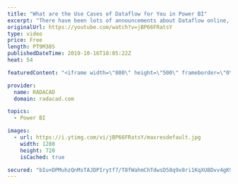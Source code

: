 ```yaml
---
title: "What are the Use Cases of Dataflow for You in Power BI"
excerpt: "There have been lots of announcements about Dataflow online, through videos and articles and news. There are many demos about Dataflow as well. However, still when I talk about it in conferences, one of the main questions from the audience is that; “What are use cases for it?”. In this video, I’m going"
originalUrl: https://youtube.com/watch?v=jBP66FRatsY
type: video
price: Free
length: PT9M38S
publishedDateTime: 2019-10-16T18:05:22Z
heat: 54

featuredContent: "<iframe width=\"800\" height=\"500\" frameborder=\"0\" src=\"https://www.youtube.com/embed/jBP66FRatsY\" allow=\"accelerometer; autoplay; encrypted-media; gyroscope; picture-in-picture\" allowfullscreen></iframe>"

provider:
  name: RADACAD
  domain: radacad.com

topics:
  - Power BI

images:
  - url: https://i.ytimg.com/vi/jBP66FRatsY/maxresdefault.jpg
    width: 1280
    height: 720
    isCached: true

secured: "bIu+DPMuhzQnMsTAJDPIrytf7/T8fWahmChTdwsD58q9x8ri1KqXU8Dvv4gK90RqwV1DO1CzXalNTJ2/wRLpctxOVF6McOkk6D0K5IufWFwozGCi7av+4DAZuZNzyrblNkcJWWMKNfCjLQR1mBbHPe4W6JXv+VM+sK7Tun0SBHAPKHeUeS/jYtYg2gj19gLn0DkjOhLZUZ/xNT0iUn3kLHVy3P053bSBhWkc68+zYMyGaqjJ2wR9UxBgFBHbxySkDuiAJD6+8hj3oHkBHb7wonzxmILUU7sPFYUx/h4X54u+h+pLXb+y7j8rbWXtz7brGSLhRVm+hlpQkwXcZhzKuYLmf4DrdWWVA+mez/rJ6oKWcjjntFDFKUv5h2LpNl3rpjrpbm/6aPqO+GDE7Chl+fP0CMfwehj6oMVAR0IXAxs=;bBSD+ROFG5w+Zp4vEOqJow=="
---
```


